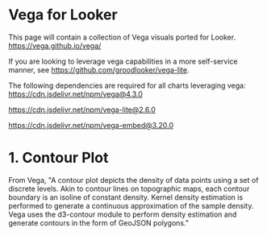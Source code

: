 # Vega for Looker

This page will contain a collection of Vega visuals ported for Looker.
https://vega.github.io/vega/

If you are looking to leverage vega capabilities in a more self-service manner, see https://github.com/groodlooker/vega-lite.

The following dependencies are required for all charts leveraging vega:
https://cdn.jsdelivr.net/npm/vega@4.3.0

https://cdn.jsdelivr.net/npm/vega-lite@2.6.0

https://cdn.jsdelivr.net/npm/vega-embed@3.20.0

# 1. Contour Plot
From Vega, "A contour plot depicts the density of data points using a set of discrete levels. Akin to contour lines on topographic maps, each contour boundary is an isoline of constant density. Kernel density estimation is performed to generate a continuous approximation of the sample density. Vega uses the d3-contour module to perform density estimation and generate contours in the form of GeoJSON polygons."
